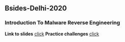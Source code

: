 ## Bsides-Delhi-2020
### Introduction To Malware Reverse Engineering
**Link to slides** [click](https://docs.google.com/presentation/d/1iXomZ_pzx0dAylQjnRU6pwMEx-veJJkyBqL8t6QjOjI/edit?usp=sharing)
**Practice challenges** [click](https://github.com/AshwAthi8/Workshop/tree/master/Bsides-Delhi-2020/Challenges) 